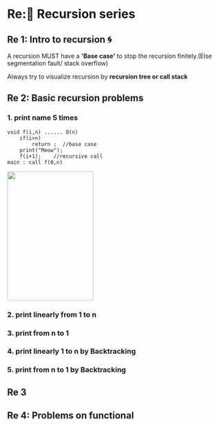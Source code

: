 # Re:🔄 Recursion series
## Re 1: Intro to recursion 🌀
A recursion MUST have a **'Base case'** to stop the recursion finitely.(Else segmentation fault/ stack overflow)

Always try to visualize recursion by **recursion tree or call stack**
## Re 2: Basic recursion problems
### 1. print name 5 times
```
void f(i,n) ...... O(n)
    if(i>n)
        return ;  //base case
    print("Meow");
    f(i+1);    //recursive call
main : call f(0,n)
```
<img src="[image.png](https://github.com/vinitkesh/DSA_CP_in_cpp/assets/139075087/bb6b51df-468c-45f2-bd90-a564dd041965)" width="200" height="300">

### 2. print linearly from 1 to n


### 3. print from n to 1
### 4. print linearly 1 to n by Backtracking
### 5. print from n to 1 by Backtracking

## Re 3

## Re 4: Problems on functional 
